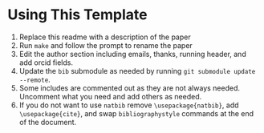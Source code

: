 # Using This Template
1. Replace this readme with a description of the paper
2. Run `make` and follow the prompt to rename the paper
3. Edit the author section including emails, thanks, running header,
   and add orcid fields.	
4. Update the `bib` submodule as needed by running `git submodule update --remote`.
5. Some includes are commented out as they are not always needed.
   Uncomment what you need and add others as needed. 
6. If you do not want to use `natbib` remove `\usepackage{natbib}`,
   add `\usepackage{cite}`, and swap `bibliographystyle` commands at
   the end of the document.
   
